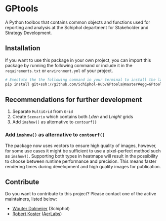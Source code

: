 # GPtools

A Python toolbox that contains common objects and functions used for reporting and analysis at the Schiphol department for Stakeholder and Strategy Development.

## Installation

If you want to use this package in your own project, you can import this package by running the following command or include it in the `requirements.txt` or `environment.yml` of your project.

```bash
# Exectute the the following command in your terminal to install the latest version of GPtools. 
pip install git+ssh://github.com/Schiphol-Hub/GPtools@master#egg=GPtools
```

## Recommendations for further development

1. Separate `MultiGrid` from `Grid`
1. Create `Scenario` which contains both _Lden_ and _Lnight_ grids
1. Add `imshow()` as alternative to `contourf()`

### Add `imshow()` as alternative to `contourf()`
The package now uses vectors to ensure high quality of images, however, for some use cases it might be sufficient to use a pixel-perfect method such as `imshow()`. Supporting both types in heatmaps will result in the possibility to choose between runtime performance and precision. This means faster rendering times during development and high quality images for publication. 

## Contribute

Do you want to contribute to this project? Please contact one of the active maintainers, listed below:

- [Wouter Dalmeijer](mailto://Wouter.Dalmeijer@schiphol.nl) (Schiphol)
- [Robert Koster](mailto://robert@aerlabs.com) ([AerLabs](https://aerlabs.com))